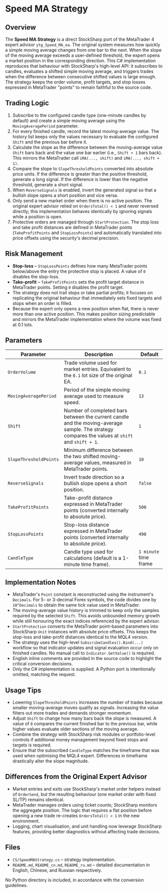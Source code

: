 # Speed MA Strategy

## Overview
The **Speed MA Strategy** is a direct StockSharp port of the MetaTrader 4 expert advisor `ytg_Speed_MA_ea`. The original system measures how quickly a simple moving average changes from one bar to the next. When the slope of the moving average exceeds a user-defined threshold, the expert opens a market position in the corresponding direction. This C# implementation reproduces that behaviour with StockSharp's high-level API: it subscribes to candles, evaluates a shifted simple moving average, and triggers trades when the difference between consecutive shifted values is large enough. The strategy keeps the order volume, profit targets, and stop losses expressed in MetaTrader "points" to remain faithful to the source code.

## Trading Logic
1. Subscribe to the configured candle type (one-minute candles by default) and create a simple moving average using the `MovingAveragePeriod` parameter.
2. For every finished candle, record the latest moving-average value. The history list keeps only the values necessary to evaluate the configured `Shift` and the previous bar before it.
3. Calculate the slope as the difference between the moving-average value `Shift` bars back and the value one bar earlier (i.e., `Shift + 1` bars back). This mirrors the MetaTrader call `iMA(..., shift)` and `iMA(..., shift + 1)`.
4. Compare the slope to `SlopeThresholdPoints` converted into absolute price units. If the difference is greater than the positive threshold, generate a long signal. If the difference is lower than the negative threshold, generate a short signal.
5. When `ReverseSignals` is enabled, invert the generated signal so that a bullish slope opens a short position and vice versa.
6. Only send a new market order when there is no active position. The original expert advisor relied on `OrdersTotal() < 1` and never reversed directly; this implementation behaves identically by ignoring signals while a position is open.
7. Protective orders are managed through `StartProtection`. The stop loss and take profit distances are defined in MetaTrader points (`TakeProfitPoints` and `StopLossPoints`) and automatically translated into price offsets using the security's decimal precision.

## Risk Management
- **Stop-loss** – `StopLossPoints` defines how many MetaTrader points below/above the entry the protective stop is placed. A value of `0` disables the stop-loss.
- **Take-profit** – `TakeProfitPoints` sets the profit target distance in MetaTrader points. Setting `0` disables the profit target.
- The strategy does not trail stops or take partial profits; it focuses on replicating the original behaviour that immediately sets fixed targets and stops when an order is filled.
- Because the expert only opens a new position when flat, there is never more than one active position. This makes position sizing predictable and mirrors the MetaTrader implementation where the volume was fixed at 0.1 lots.

## Parameters
| Parameter | Description | Default |
|-----------|-------------|---------|
| `OrderVolume` | Trade volume used for market entries. Equivalent to the `0.1` lot size of the original EA. | `0.1` |
| `MovingAveragePeriod` | Period of the simple moving average used to measure speed. | `13` |
| `Shift` | Number of completed bars between the current candle and the moving-average sample. The strategy compares the values at `shift` and `shift + 1`. | `1` |
| `SlopeThresholdPoints` | Minimum difference between the two shifted moving-average values, measured in MetaTrader points. | `10` |
| `ReverseSignals` | Invert trade direction so a bullish slope opens a short position. | `false` |
| `TakeProfitPoints` | Take-profit distance expressed in MetaTrader points (converted internally to absolute price). | `500` |
| `StopLossPoints` | Stop-loss distance expressed in MetaTrader points (converted internally to absolute price). | `490` |
| `CandleType` | Candle type used for calculations (default is a 1-minute time frame). | `1 minute` time frame |

## Implementation Notes
- MetaTrader's `Point` constant is reconstructed using the instrument's `Decimals`. For 5- or 3-decimal Forex symbols, the code divides one by `10^Decimals` to obtain the same tick value used in MetaTrader.
- The moving-average value history is trimmed to keep only the samples required by the selected `Shift`. This avoids unbounded memory growth while still honouring the exact indices referenced by the expert advisor.
- `StartProtection` converts the MetaTrader point-based parameters into StockSharp `Unit` instances with absolute price offsets. This keeps the stop-loss and take-profit distances identical to the MQL4 version.
- The strategy uses the high-level `SubscribeCandles().Bind(...)` workflow so that indicator updates and signal evaluation occur only on finished candles. No manual call to `Indicator.GetValue()` is required.
- English inline comments are provided in the source code to highlight the critical conversion decisions.
- Only the C# implementation is supplied. A Python port is intentionally omitted, matching the request.

## Usage Tips
- Lowering `SlopeThresholdPoints` increases the number of trades because smaller moving-average moves qualify as signals. Increasing the value filters out more trades and demands stronger momentum.
- Adjust `Shift` to change how many bars back the slope is measured. A value of `0` compares the current finished bar to the previous bar, while higher values evaluate older sections of the moving average.
- Combine the strategy with StockSharp risk modules or portfolio-level controls if additional money management beyond fixed stops and targets is required.
- Ensure that the subscribed `CandleType` matches the timeframe that was used when optimising the MQL4 expert. Differences in timeframe drastically alter the slope magnitude.

## Differences from the Original Expert Advisor
- Market entries and exits use StockSharp's market order helpers instead of `OrderSend`, but the resulting behaviour (one market order with fixed SL/TP) remains identical.
- MetaTrader manages orders using ticket counts; StockSharp monitors the aggregate position. The logic that requires a flat position before opening a new trade re-creates `OrdersTotal() < 1` in the new environment.
- Logging, chart visualisation, and unit handling now leverage StockSharp features, providing better diagnostics without affecting trade decisions.

## Files
- `CS/SpeedMAStrategy.cs` – strategy implementation.
- `README.md`, `README_cn.md`, `README_ru.md` – detailed documentation in English, Chinese, and Russian respectively.

No Python directory is included, in accordance with the conversion guidelines.
